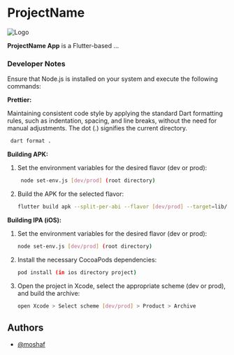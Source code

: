 # ProjectName

![Logo](https://moshaf.com/redesign/assets/images/logo.svg)

**ProjectName App** is a Flutter-based ...

### Developer Notes

Ensure that Node.js is installed on your system and execute the following commands:


**Prettier:**

Maintaining consistent code style by applying the standard Dart formatting rules, such as indentation, spacing, and line breaks, without the need for manual adjustments. The dot (.) signifies the current directory.

   ```bash
    dart format .
   ```

**Building APK:**

1. Set the environment variables for the desired flavor (dev or prod):

   ```bash
    node set-env.js [dev/prod] (root directory)
   ```

2. Build the APK for the selected flavor:
   
   ```bash
   flutter build apk --split-per-abi --flavor [dev/prod] --target=lib/main_[dev/prod].dart
   ```




**Building IPA (iOS):**

1. Set the environment variables for the desired flavor (dev or prod):

   ```bash
   node set-env.js [dev/prod] (root directory)
   ```

2. Install the necessary CocoaPods dependencies:

   ```bash
   pod install (in ios directory project)
   ```

3. Open the project in Xcode, select the appropriate scheme (dev or prod), and build the archive:

   ```bash
   open Xcode > Select scheme [dev/prod] > Product > Archive
   ```


## Authors

- [@moshaf](https://moshaf.com/)